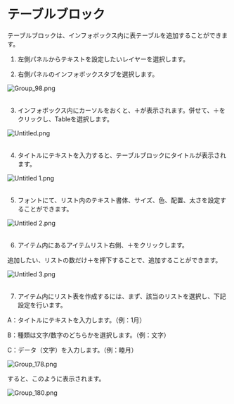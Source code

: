 # テーブルブロック

テーブルブロックは、インフォボックス内に表テーブルを追加することができます。

1. 左側パネルからテキストを設定したいレイヤーを選択します。

2. 右側パネルのインフォボックスタブを選択します。

![Group_98.png](%E3%83%86%E3%83%BC%E3%83%95%E3%82%99%E3%83%AB%E3%83%95%E3%82%99%E3%83%AD%E3%83%83%E3%82%AF%2004f2bf99c37f432bb7601a224d2d9ac7/Group_98.png)
<br>
<br>

3. インフォボックス内にカーソルをおくと、＋が表示されます。併せて、＋をクリックし、Tableを選択します。

![Untitled.png](%E3%83%86%E3%83%BC%E3%83%95%E3%82%99%E3%83%AB%E3%83%95%E3%82%99%E3%83%AD%E3%83%83%E3%82%AF%2004f2bf99c37f432bb7601a224d2d9ac7/Untitled.png)
<br>
<br>

4. タイトルにテキストを入力すると、テーブルブロックにタイトルが表示されます。

![Untitled 1.png](%E3%83%86%E3%83%BC%E3%83%95%E3%82%99%E3%83%AB%E3%83%95%E3%82%99%E3%83%AD%E3%83%83%E3%82%AF%2004f2bf99c37f432bb7601a224d2d9ac7/Untitled_1.png)
<br>
<br>

5. フォントにて、リスト内のテキスト書体、サイズ、色、配置、太さを設定することができます。

![Untitled 2.png](%E3%83%86%E3%83%BC%E3%83%95%E3%82%99%E3%83%AB%E3%83%95%E3%82%99%E3%83%AD%E3%83%83%E3%82%AF%2004f2bf99c37f432bb7601a224d2d9ac7/Untitled_2.png)
<br>
<br>

6. アイテム内にあるアイテムリスト右側、＋をクリックします。

追加したい、リストの数だけ＋を押下することで、追加することができます。

![Untitled 3.png](%E3%83%86%E3%83%BC%E3%83%95%E3%82%99%E3%83%AB%E3%83%95%E3%82%99%E3%83%AD%E3%83%83%E3%82%AF%2004f2bf99c37f432bb7601a224d2d9ac7/Untitled_3.png)
<br>
<br>

7. アイテム内にリスト表を作成するには、まず、該当のリストを選択し、下記設定を行います。

A：タイトルにテキストを入力します。（例：1月）

B：種類は文字/数字のどちらかを選択します。（例：文字）

C：データ（文字）を入力します。（例：睦月）

![Group_178.png](%E3%83%86%E3%83%BC%E3%83%95%E3%82%99%E3%83%AB%E3%83%95%E3%82%99%E3%83%AD%E3%83%83%E3%82%AF%2004f2bf99c37f432bb7601a224d2d9ac7/Group_178.png)

すると、このように表示されます。

![Group_180.png](%E3%83%86%E3%83%BC%E3%83%95%E3%82%99%E3%83%AB%E3%83%95%E3%82%99%E3%83%AD%E3%83%83%E3%82%AF%2004f2bf99c37f432bb7601a224d2d9ac7/Group_180.png)
    

